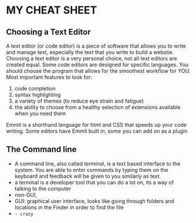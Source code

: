 # MY CHEAT SHEET

## Choosing a Text Editor
A text editor (or code editor) is a piece of software that allows you to write and manage text, especially the text that you write to build a webstie.  Choosing a text editor is a very personal choice, not all text editors are created equal.  Some code editors are designed for specific languages. You should choose the program that allows for the smoothest workflow for YOU. Most important features to look for:
1. code completion
1. syntax highlighting
1. a variety of themes (to reduce eye strain and fatigue)
1. the ability to choose from a healthy selection of
extensions available when you need them

Emmit is a shorthand language for html and CSS that speeds up your code writing.  Some editors have Emmit built in, some you can add on as a plugin

## The Command line
- A command line, also called _terminal_, is a text based interface to the system. You are able to enter commands by typing them on the keyboard and feedback will be given to you similarly as text.
- a terminal is a developer tool that you can do a lot on, its a way of talking to the computer
- non-GUI,
- GUI: graphical user interface, looks like going through folders and locations in the Finder in order to find the file
- `- crazy` 
